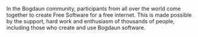 In the Bogdaun community, participants from all over the world come together to create Free Software for a free internet. This is made possible by the support, hard work and enthusiasm of thousands of people, including those who create and use Bogdaun software.
